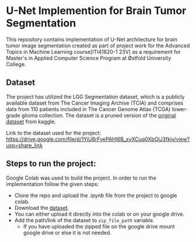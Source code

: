 # U-Net Implemention for Brain Tumor Segmentation
This repository contains implementation of U-Net architecture for brain tumor image segmentation created as part of project work for the Advanced Topics in Machine Learning course[ITI41820-1 23V] as a requirement for Master's in Applied Computer Science Program at Østfold University College.

## Dataset
The project has utilized the LGG Segmentation dataset, which is a publicly available dataset from The Cancer Imaging Archive (TCIA) and comprises data from 110 patients included in The Cancer Genome Atlas (TCGA) lower-grade glioma collection. The dataset is a pruned version of the [original dataset](https://www.kaggle.com/datasets/mateuszbuda/lgg-mri-segmentation) from kaggle.

Link to the dataset used for the project: https://drive.google.com/file/d/1YiU8rFyePAHl6B_xyXCuq0XbOlJ3fkjv/view?usp=share_link



## Steps to run the project:
Google Colab was used to build the project. In order to run the implementation follow the given steps:
- Clone the repo and upload the .ipynb file from the project to google colab.
- Download the [dataset](https://drive.google.com/file/d/1YiU8rFyePAHl6B_xyXCuq0XbOlJ3fkjv/view?usp=share_link). 
- You can either upload it directly into the colab or on your google drive. 
- Add the path/link of the dataset to `zip_file_path` variable. 
    - If you have uploaded the zipped file on the google drive mount google drive or else it is not needed.
       
    

